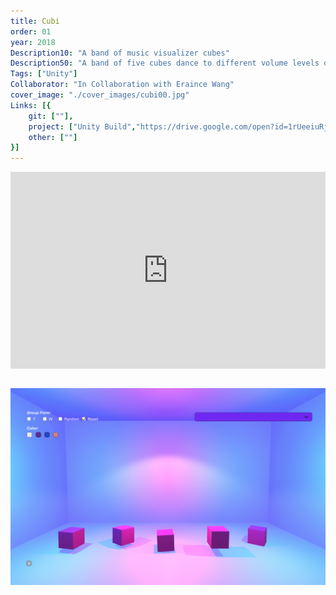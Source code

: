 ```yaml
---
title: Cubi
order: 01
year: 2018
Description10: "A band of music visualizer cubes"
Description50: "A band of five cubes dance to different volume levels of of any preloaded music"
Tags: ["Unity"]
Collaborator: "In Collaboration with Eraince Wang"
cover_image: "./cover_images/cubi00.jpg"
Links: [{
    git: [""],
    project: ["Unity Build","https://drive.google.com/open?id=1rUeeiuRjFv3LjC3eAQ2XYwooUtKtbANH"],
    other: [""]
}]
---
```



<div style="padding-top: 62.5%; position: relative; overflow: hidden;"><iframe frameborder="0" allowfullscreen="" scrolling="no" allow="autoplay;fullscreen" src="https://onelineplayer.com/player.html?autoplay=true&autopause=false&muted=true&loop=true&url=https%3A%2F%2Fwww.dropbox.com%2Fs%2Fcbpy2xddl3gacva%2Fcubi_interface00.mov%3Fraw%3D1&poster=&time=false&progressBar=false&overlay=false&muteButton=false&fullscreenButton=false&style=light&quality=auto&playButton=false" style="position: absolute; height: 100%; width: 100%; left: 0px; top: 0px;"></iframe></div>

<br/>

![02](./content_images/cubi02.png)